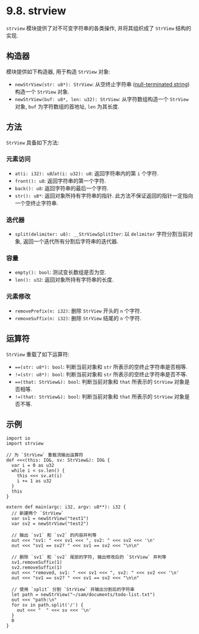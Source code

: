 # 9.8. strview

`strview` 模块提供了对不可变字符串的各类操作, 并将其组织成了 `StrView` 结构的实现.

## 构造器

模块提供如下构造器, 用于构造 `StrView` 对象:

* `newStrView(str: u8*): StrView`: 从空终止字符串 ([null-terminated string](https://en.wikipedia.org/wiki/Null-terminated_string)) 构造一个 `StrView` 对象.
* `newStrView(buf: u8*, len: u32): StrView`: 从字符数组构造一个 `StrView` 对象, `buf` 为字符数组的首地址, `len` 为其长度.

## 方法

`StrView` 具备如下方法:

### 元素访问

* `at(i: i32): u8`/`at(i: u32): u8`: 返回字符串内的第 `i` 个字符.
* `front(): u8`: 返回字符串的第一个字符.
* `back(): u8`: 返回字符串的最后一个字符.
* `str(): u8*`: 返回对象所持有字符串的指针. 此方法不保证返回的指针一定指向一个空终止字符串.

### 迭代器

* `split(delimiter: u8): __StrViewSplitIter`: 以 `delimiter` 字符分割当前对象, 返回一个迭代所有分割后字符串的迭代器.

### 容量

* `empty(): bool`: 测试变长数组是否为空.
* `len(): u32`: 返回对象所持有字符串的长度.

### 元素修改

* `removePrefix(n: i32)`: 删除 `StrView` 开头的 `n` 个字符.
* `removeSuffix(n: i32)`: 删除 `StrView` 结尾的 `n` 个字符.

## 运算符

`StrView` 重载了如下运算符:

* `==(str: u8*): bool`: 判断当前对象和 `str` 所表示的空终止字符串是否相等.
* `!=(str: u8*): bool`: 判断当前对象和 `str` 所表示的空终止字符串是否不等.
* `==(that: StrView&): bool`: 判断当前对象和 `that` 所表示的 `StrView` 对象是否相等.
* `!=(that: StrView&): bool`: 判断当前对象和 `that` 所表示的 `StrView` 对象是否不等.

## 示例

```yu
import io
import strview

// 为 `StrView` 重载流输出运算符
def <<<(this: IO&, sv: StrView&): IO& {
  var i = 0 as u32
  while i < sv.len() {
    this <<< sv.at(i)
    i += 1 as u32
  }
  this
}

extern def main(argc: i32, argv: u8**): i32 {
  // 新建两个 `StrView`
  var sv1 = newStrView("test1")
  var sv2 = newStrView("test2")

  // 输出 `sv1` 和 `sv2` 的内容并判等
  out <<< "sv1: " <<< sv1 <<< ", sv2: " <<< sv2 <<< '\n'
  out <<< "sv1 == sv2? " <<< sv1 == sv2 <<< "\n\n"

  // 删除 `sv1` 和 `sv2` 尾部的字符, 输出修改后的 `StrView` 并判等
  sv1.removeSuffix(1)
  sv2.removeSuffix(1)
  out <<< "removed, sv1: " <<< sv1 <<< ", sv2: " <<< sv2 <<< '\n'
  out <<< "sv1 == sv2? " <<< sv1 == sv2 <<< "\n\n"

  // 使用 `split` 分割 `StrView` 并输出分割后的字符串
  let path = newStrView("~/sam/documents/todo-list.txt")
  out <<< "path:\n"
  for sv in path.split('/') {
    out <<< "  " <<< sv <<< '\n'
  }
  0
}
```
